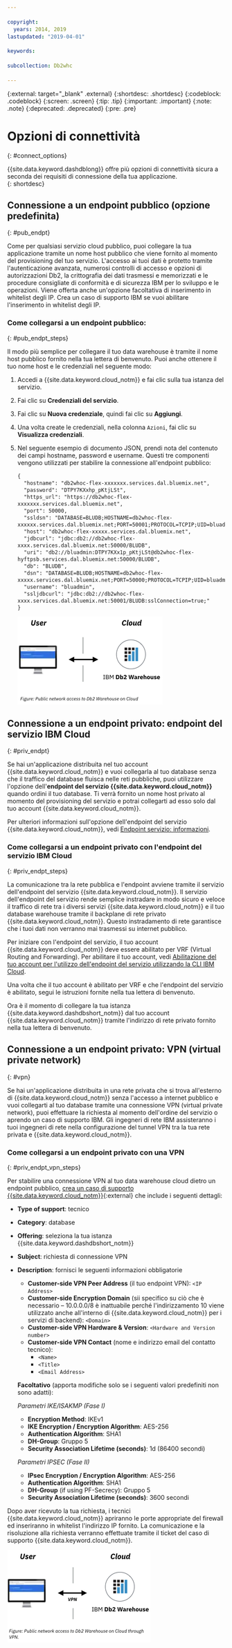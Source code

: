```yaml
---

copyright:
  years: 2014, 2019
lastupdated: "2019-04-01"

keywords:

subcollection: Db2whc

---
```


<!-- Attribute definitions --> 
{:external: target="_blank" .external}
{:shortdesc: .shortdesc}
{:codeblock: .codeblock}
{:screen: .screen}
{:tip: .tip}
{:important: .important}
{:note: .note}
{:deprecated: .deprecated}
{:pre: .pre}

# Opzioni di connettività
{: #connect_options}

{{site.data.keyword.dashdblong}} offre più opzioni di connettività sicura a seconda dei requisiti di connessione della tua applicazione.  
{: shortdesc}

## Connessione a un endpoint pubblico (opzione predefinita)
{: #pub_endpt}

Come per qualsiasi servizio cloud pubblico, puoi collegare la tua applicazione tramite un nome host pubblico che viene fornito al momento del provisioning del tuo servizio. L'accesso ai tuoi dati è protetto tramite l'autenticazione avanzata, numerosi controlli di accesso e opzioni di autorizzazioni Db2, la crittografia dei dati trasmessi e memorizzati e le procedure consigliate di conformità e di sicurezza IBM per lo sviluppo e le operazioni. Viene offerta anche un'opzione facoltativa di inserimento in whitelist degli IP. Crea un caso di supporto IBM se vuoi abilitare l'inserimento in whitelist degli IP.

### Come collegarsi a un endpoint pubblico:
{: #pub_endpt_steps}

Il modo più semplice per collegare il tuo data warehouse è tramite il nome host pubblico fornito nella tua lettera di benvenuto. Puoi anche ottenere il tuo nome host e le credenziali nel seguente modo:

1. Accedi a {{site.data.keyword.cloud_notm}} e fai clic sulla tua istanza del servizio.
2. Fai clic su **Credenziali del servizio**.
3. Fai clic su **Nuova credenziale**, quindi fai clic su **Aggiungi**.
4. Una volta create le credenziali, nella colonna `Azioni`, fai clic su **Visualizza credenziali**.
5. Nel seguente esempio di documento JSON, prendi nota del contenuto dei campi hostname, password e username. Questi tre componenti vengono utilizzati per stabilire la connessione all'endpoint pubblico:

   ```
   {
     "hostname": "db2whoc-flex-xxxxxxx.services.dal.bluemix.net",
     "password": "DTPY7KXxhp_pKtjLSt",
     "https_url": "https://db2whoc-flex-xxxxxxx.services.dal.bluemix.net",
     "port": 50000,
     "ssldsn": "DATABASE=BLUDB;HOSTNAME=db2whoc-flex-xxxxxx.services.dal.bluemix.net;PORT=50001;PROTOCOL=TCPIP;UID=bluadmin;PWD=DTPY7KXWxhp_pKtjLSt;Security=SSL;",
     "host": "db2whoc-flex-xxxxx.services.dal.bluemix.net",
     "jdbcurl": "jdbc:db2://db2whoc-flex-xxxx.services.dal.bluemix.net:50000/BLUDB",
     "uri": "db2://bluadmin:DTPY7KXx1p_pKtjLSt@db2whoc-flex-hyftpsb.services.dal.bluemix.net:50000/BLUDB",
     "db": "BLUDB",
     "dsn": "DATABASE=BLUDB;HOSTNAME=db2whoc-flex-xxxxx.services.dal.bluemix.net;PORT=50000;PROTOCOL=TCPIP;UID=bluadmin;PWD=DTPYZunlWxhp_pKtjLSt;",
     "username": "bluadmin",
     "ssljdbcurl": "jdbc:db2://db2whoc-flex-xxxx.services.dal.bluemix.net:50001/BLUDB:sslConnection=true;"
   }

   ```

   ![Accesso di rete pubblica a {{site.data.keyword.cloud_notm}}](images/public_connection.png "Rappresentazione grafica di connessione dall'utente al cloud")

## Connessione a un endpoint privato: endpoint del servizio IBM Cloud
{: #priv_endpt}

Se hai un'applicazione distribuita nel tuo account {{site.data.keyword.cloud_notm}} e vuoi collegarla al tuo database senza che il traffico del database fluisca nelle reti pubbliche, puoi utilizzare l'opzione dell'**endpoint del servizio {{site.data.keyword.cloud_notm}}** quando ordini il tuo database. Ti verrà fornito un nome host privato al momento del provisioning del servizio e potrai collegarti ad esso solo dal tuo account {{site.data.keyword.cloud_notm}}.  

Per ulteriori informazioni sull'opzione dell'endpoint del servizio {{site.data.keyword.cloud_notm}}, vedi [Endpoint servizio: informazioni](/docs/services/service-endpoint?topic=service-endpoint-about#about).


### Come collegarsi a un endpoint privato con l'endpoint del servizio IBM Cloud
{: #priv_endpt_steps}

La comunicazione tra la rete pubblica e l'endpoint avviene tramite il servizio dell'endpoint del servizio {{site.data.keyword.cloud_notm}}. Il servizio dell'endpoint del servizio rende semplice instradare in modo sicuro e veloce il traffico di rete tra i diversi servizi {{site.data.keyword.cloud_notm}} e il tuo database warehouse tramite il backplane di rete privato {{site.data.keyword.cloud_notm}}. Questo instradamento di rete garantisce che i tuoi dati non verranno mai trasmessi su internet pubblico. 

Per iniziare con l'endpoint del servizio, il tuo account {{site.data.keyword.cloud_notm}} deve essere abilitato per VRF (Virtual Routing and Forwarding). Per abilitare il tuo account, vedi [Abilitazione del tuo account per l'utilizzo dell'endpoint del servizio utilizzando la CLI IBM Cloud](/docs/services/service-endpoint?topic=service-endpoint-getting-started#cs_cli_install_steps).

Una volta che il tuo account è abilitato per VRF e che l'endpoint del servizio è abilitato, segui le istruzioni fornite nella tua lettera di benvenuto.

Ora è il momento di collegare la tua istanza {{site.data.keyword.dashdbshort_notm}} dal tuo account {{site.data.keyword.cloud_notm}} tramite l'indirizzo di rete privato fornito nella tua lettera di benvenuto.

## Connessione a un endpoint privato: VPN (virtual private network)
{: #vpn}

Se hai un'applicazione distribuita in una rete privata che si trova all'esterno di {{site.data.keyword.cloud_notm}} senza l'accesso a internet pubblico e vuoi collegarti al tuo database tramite una connessione VPN (virtual private network), puoi effettuare la richiesta al momento dell'ordine del servizio o aprendo un caso di supporto IBM. Gli ingegneri di rete IBM assisteranno i tuoi ingegneri di rete nella configurazione del tunnel VPN tra la tua rete privata e {{site.data.keyword.cloud_notm}}.

### Come collegarsi a un endpoint privato con una VPN
{: #priv_endpt_vpn_steps}

Per stabilire una connessione VPN al tuo data warehouse cloud dietro un endpoint pubblico, [crea un caso di supporto {{site.data.keyword.cloud_notm}}](https://cloud.ibm.com/unifiedsupport/cases/add){:external} che include i seguenti dettagli: 

* **Type of support**: tecnico 
* **Category**: database 
* **Offering**: seleziona la tua istanza {{site.data.keyword.dashdbshort_notm}} 
* **Subject**: richiesta di connessione VPN 
* **Description**: fornisci le seguenti informazioni obbligatorie
  * **Customer-side VPN Peer Address** (il tuo endpoint VPN): `<IP Address>`
  * **Customer-side Encryption Domain** (sii specifico su ciò che è necessario – 10.0.0.0/8 è inattuabile perché l'indirizzamento 10 viene utilizzato anche all'interno di {{site.data.keyword.cloud_notm}} per i servizi di backend): `<Domain>`
  * **Customer-side VPN Hardware & Version**: `<Hardware and Version number>`
  * **Customer-side VPN Contact** (nome e indirizzo email del contatto tecnico): 
    * `<Name>` 
    * `<Title>` 
    * `<Email Address>`

  **Facoltativo** (apporta modifiche solo se i seguenti valori predefiniti non sono adatti):

  *Parametri IKE/ISAKMP (Fase I)*

  * **Encryption Method**: IKEv1
  * **IKE Encryption / Encryption Algorithm**: AES-256
  * **Authentication Algorithm**: SHA1
  * **DH-Group**: Gruppo 5
  * **Security Association Lifetime (seconds)**: 1d (86400 secondi)

  *Parametri IPSEC (Fase II)*

  * **IPsec Encryption / Encryption Algorithm**: AES-256
  * **Authentication Algorithm**: SHA1
  * **DH-Group** (if using PF-Secrecy): Gruppo 5
  * **Security Association Lifetime (seconds)**: 3600 secondi

Dopo aver ricevuto la tua richiesta, i tecnici {{site.data.keyword.cloud_notm}} apriranno le porte appropriate del firewall ed inseriranno in whitelist l'indirizzo IP fornito. La comunicazione e la risoluzione alla richiesta verranno effettuate tramite il ticket del caso di supporto {{site.data.keyword.cloud_notm}}.

![Accesso di rete pubblica a {{site.data.keyword.cloud_notm}} tramite una VPN](images/public_connection_vpn.png "Rappresentazione grafica della connessione da utente al cloud")
